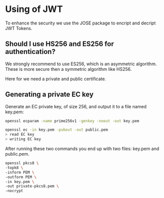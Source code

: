# Using of JWT 

To enhance the security we use the JOSE package to encript and decript JWT Tokens.

## Should I use HS256 and ES256 for authentication?

We strongly recommend to use ES256, which is an asymmetric algorithm. These is more secure then a symmetric algorithm like HS256.

Here for we need a private and public certificate.

## Generating a private EC key

Generate an EC private key, of size 256, and output it to a file named key.pem:
    
```bash
openssl ecparam -name prime256v1 -genkey -noout -out key.pem
```
    
```bash
openssl ec -in key.pem -pubout -out public.pem
> read EC key
> writing EC key
```
    
After running these two commands you end up with two files: key.pem and public.pem. 

```bash
openssl pkcs8 \
-topk8 \
-inform PEM \
-outform PEM \
-in key.pem \
-out private-pkcs8.pem \
-nocrypt
```

